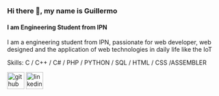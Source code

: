 ### Hi there 👋, my name is Guillermo
#### I am Engineering Student from IPN
I am a engineering student from IPN, passionate for web developer, web designed and the application of web technologies in daily life like the IoT

Skills: C / C++ / C# / PHP / PYTHON / SQL / HTML / CSS /ASSEMBLER



[<img src='https://cdn.jsdelivr.net/npm/simple-icons@3.0.1/icons/github.svg' alt='github' height='40'>](https://github.com/guillermoarre)  [<img src='https://cdn.jsdelivr.net/npm/simple-icons@3.0.1/icons/linkedin.svg' alt='linkedin' height='40'>](https://www.linkedin.com/in/guillermo-arredondo-vazquez-881597228/)  


